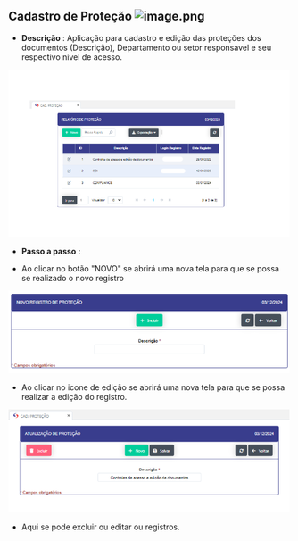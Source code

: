  ## Cadastro de Proteção  ![image.png](cadastro_prot.png)

- **Descrição** : Aplicação para cadastro e edição das proteções dos documentos (Descrição), Departamento ou setor responsavel e seu respectivo nivel de acesso. 

![image.png](cadastro_prote.png)

- **Passo a passo** :

- Ao clicar no botão "NOVO" se abrirá uma nova tela para que se possa se realizado o novo registro

![image.png](reg_prote.png)

- Ao clicar no icone de edição se abrirá uma nova tela para que se possa realizar a edição do registro.

![image.png](edita_prot.png)

- Aqui se pode excluir ou editar ou registros. 